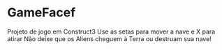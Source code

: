 # GameFacef
Projeto de jogo em Construct3
Use as setas para mover a nave e X para atirar
Não deixe que os Aliens cheguem à Terra ou destruam sua nave!
